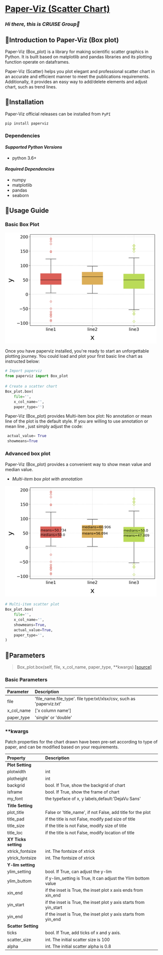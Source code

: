 # **[Paper-Viz (Scatter Chart)](https://github.com/swsamleo/Paper-Viz)**  

### *Hi there, this is CRUISE Group👋*

## **🔭Introduction to Paper-Viz (Box plot)**

Paper-Viz (Box_plot) is a library for making scientific scatter graphics in Python. It is built based on matplotlib and pandas libraries and its plotting function operate on dataframes. 

Paper-Viz (Scatter) helps you plot elegant and professional scatter chart in an accurate and efficient manner to meet the publications requirements. Additionally,  it provides an easy way to add/delete elements and adjust chart, such as trend lines. 

## **📕Installation**

Paper-Viz official releases can be installed from `` PyPI ``

~~~ 
pip install paperviz
~~~

### **Dependencies** 

#### *Supported Python Versions*

- python 3.6+

#### *Required Dependencies*

- numpy
- matplotlib
- pandas
- seaborn


## **💪Usage Guide**

### **Basic Box Plot**

<img src="https://github.com/swsamleo/Paper-Viz/blob/master/Images/box_plot.jpg" width="500"  alt="Basic box plot"/>

Once you have paperviz installed, you're ready to start an unforgettable plotting journey. You could load and plot your first basic line chart as instructed below:

~~~ python
# Import paperviz
from paperviz import Box_plot

# Create a scatter chart
Box_plot.box(
    file='',
    x_col_name='',    
    paper_type='')
~~~

Paper-Viz (Box_plot) provides Multi-item box plot: No annotation or mean line of the plot is the default style. If you are willing to use annotation or mean line , just simply adjust the code:

~~~ python
 actual_value= True
 showmeans=True
~~~

### **Advanced box plot**

Paper-Viz (Box_plot) provides a convenient way to show mean value and median value. 

- *Multi-item box plot with annotation*

<img src="https://github.com/swsamleo/Paper-Viz/blob/master/Images/box_plot_1.jpg" width="500" alt="Multi-item scatter plot"/>

~~~ python
# Multi-item scatter plot
Box_plot.box(
    file='',
    x_col_name='',
    showmeans=True,
    actual_value=True,
    paper_type='',
)

~~~


## **👯Parameters**

>Box_plot.box(self, file, x_col_name, paper_type, **kwargs) [[source]](https://github.com/swsamleo/Paper-Viz)

### **Basic Parameters**

| Parameter         | Description                                                         |
|:------------------|:--------------------------------------------------------------------|
|file               |'file_name.file_type'. file type:txt/xlsx/csv, such as 'paperviz.txt'|
|x_col_name         |['x column name']                                                    |
|paper_type         |'single' or 'double'                                                 |


### ****kwargs**

Patch properties for the chart drawn have been pre-set according to type of paper, and can be modified based on your requirements.

| Property          | Description                                                            | 
|:------------------|:-----------------------------------------------------------------------| 
|**Plot Setting**                                                                            |
|plotwidth          |int                                                                     | 
|plotheight         |int                                                                     |
|backgrid           |bool. If True, show the backgrid of chart                               |
|isframe            |bool. If True, show the frame of chart                                  |   
|my_font            |the typeface of x, y labels,default:'DejaVu Sans'                       |
|**Title Setting**                                                                           |
|plot_title         |False or 'title_name', if not False, add title for the plot             |
|title_pad          |if the title is not False, modify pad size of title                     |
|title_size         |if the title is not False, modify size of title                         |
|title_loc          |if the title is not False, modify location of title                     |
|**XY Ticks setting**                                                                        |   
|xtrick_fontsize    |int. The fontsize of xtrick                                             |
|ytrick_fontsize    |int. The fontsize of xtrick                                             | 
|**Y-lim setting**                                                                           |
|ylim_setting       |bool. If True, can adjust the y-lim                                     |
|ylim_buttom        |if y-lim_setting is True, It can adjust the Ylim bottom value           |
|xin_end            |if the inset is True, the inset plot x axis ends from xin_end           |
|yin_start          |if the inset is True, the inset plot y axis starts from yin_start       |
|yin_end            |if the inset is True, the inset plot y axis starts from yin_end         |
|**Scatter Setting**                                                                         |
|ticks              |bool. If True, add ticks of x and y axis.                               |
|scatter_size       |int. The initial scatter size is 100                                                                     |
|alpha              |int. The initial scatter alpha is 0.8                                   |


  


